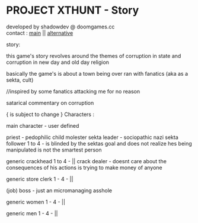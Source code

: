 # PROJECT XTHUNT - Story
developed by shadowdev @ doomgames.cc <br>
contact : <a href="mailto:shadowdevreal@protonmail.com">main</a> || <a href="https://x.com/DoomGamescc">alternative</a>

story: 

this game's story revolves around the themes of corruption in state and<br>
corruption in new day and old day religion

basically the game's is about a town being over ran with fanatics (aka as a sekta, cult) 

//inspired by some fanatics attacking me for no reason

satarical commentary on corruption

{ is subject to change }
Characters :

main character - user defined

priest - pedophilic child molester 
sekta leader - sociopathic nazi
sekta follower 1 to 4 - is blinded by the sektas goal and does not realize hes being manipulated is not the smartest person

generic crackhead 1 to 4 - ||
crack dealer - doesnt care about the consequences of his actions is trying to make money of anyone

generic store clerk 1 - 4 - ||

(job) boss - just an micromanaging asshole

generic women 1 - 4 - ||

generic men 1 - 4 - ||








